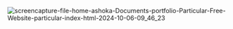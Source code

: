 ![screencapture-file-home-ashoka-Documents-portfolio-Particular-Free-Website-particular-index-html-2024-10-06-09_46_23](https://github.com/user-attachments/assets/d32e9b10-92a4-4c94-93dd-6b031cbb234a)
